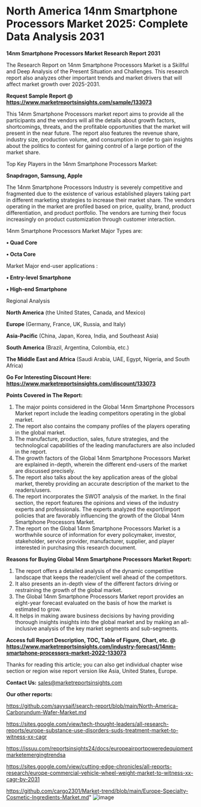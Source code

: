 # North America 14nm Smartphone Processors Market 2025: Complete Data Analysis 2031

<strong>14nm Smartphone Processors Market Research Report 2031</strong>

The Research Report on 14nm Smartphone Processors Market is a Skillful and Deep Analysis of the Present Situation and Challenges. This research report also analyzes other important trends and market drivers that will affect market growth over 2025-2031.

<strong>Request Sample Report @ <a href=https://www.marketreportsinsights.com/sample/133073>https://www.marketreportsinsights.com/sample/133073</a></strong>

This 14nm Smartphone Processors market report aims to provide all the participants and the vendors will all the details about growth factors, shortcomings, threats, and the profitable opportunities that the market will present in the near future. The report also features the revenue share, industry size, production volume, and consumption in order to gain insights about the politics to contest for gaining control of a large portion of the market share.

Top Key Players in the 14nm Smartphone Processors Market:

<strong>Snapdragon, Samsung, Apple</strong>

The 14nm Smartphone Processors Industry is severely competitive and fragmented due to the existence of various established players taking part in different marketing strategies to increase their market share. The vendors operating in the market are profiled based on price, quality, brand, product differentiation, and product portfolio. The vendors are turning their focus increasingly on product customization through customer interaction.

14nm Smartphone Processors Market Major Types are:

<strong>• Quad Core

• Octa Core</strong>

Market Major end-user applications :

<strong>• Entry-level Smartphone

• High-end Smartphone</strong>

Regional Analysis

</u><strong><b>North America</b></strong> (the United States, Canada, and Mexico)

<strong><b>Europe </b></strong>(Germany, France, UK, Russia, and Italy)

<strong><b>Asia-Pacific</b></strong> (China, Japan, Korea, India, and Southeast Asia)

<strong><b>South America</b></strong> (Brazil, Argentina, Colombia, etc.)

<strong><b>The Middle East and Africa</b></strong> (Saudi Arabia, UAE, Egypt, Nigeria, and South Africa)

<strong>Go For Interesting Discount Here: <a href=https://www.marketreportsinsights.com/discount/133073>https://www.marketreportsinsights.com/discount/133073</a></strong>

<strong>Points Covered in The Report:</strong>
<ol>
  <li>The major points considered in the Global 14nm Smartphone Processors Market report include the leading competitors operating in the global market.</li>
  <li>The report also contains the company profiles of the players operating in the global market.</li>
  <li>The manufacture, production, sales, future strategies, and the technological capabilities of the leading manufacturers are also included in the report.</li>
  <li>The growth factors of the Global 14nm Smartphone Processors Market are explained in-depth, wherein the different end-users of the market are discussed precisely.</li>
  <li>The report also talks about the key application areas of the global market, thereby providing an accurate description of the market to the readers/users.</li>
  <li>The report incorporates the SWOT analysis of the market. In the final section, the report features the opinions and views of the industry experts and professionals. The experts analyzed the export/import policies that are favorably influencing the growth of the Global 14nm Smartphone Processors Market.</li>
  <li>The report on the Global 14nm Smartphone Processors Market is a worthwhile source of information for every policymaker, investor, stakeholder, service provider, manufacturer, supplier, and player interested in purchasing this research document.</li>
</ol>
<strong>Reasons for Buying Global 14nm Smartphone Processors Market Report:</strong>

<ol>
  <li>The report offers a detailed analysis of the dynamic competitive landscape that keeps the reader/client well ahead of the competitors.</li>
  <li>It also presents an in-depth view of the different factors driving or restraining the growth of the global market.</li>
  <li>The Global 14nm Smartphone Processors Market report provides an eight-year forecast evaluated on the basis of how the market is estimated to grow.</li>
  <li>It helps in making aware business decisions by having providing thorough insights insights into the global market and by making an all-inclusive analysis of the key market segments and sub-segments.</li>
</ol>
<strong>Access full Report Description, TOC, Table of Figure, Chart, etc. @ <a href=https://www.marketreportsinsights.com/industry-forecast/14nm-smartphone-processors-market-2022-133073>https://www.marketreportsinsights.com/industry-forecast/14nm-smartphone-processors-market-2022-133073</a></strong>


Thanks for reading this article; you can also get individual chapter wise section or region wise report version like Asia, United States, Europe.

<strong>Contact Us:</strong>
sales@marketreportsinsights.com

<strong>Our other reports:</strong>

<a href=https://github.com/sayysaif/search-report/blob/main/North-America-Carborundum-Wafer-Market.md>https://github.com/sayysaif/search-report/blob/main/North-America-Carborundum-Wafer-Market.md</a>

<a href=https://sites.google.com/view/tech-thought-leaders/all-research-reports/europe-substance-use-disorders-suds-treatment-market-to-witness-xx-cagr>https://sites.google.com/view/tech-thought-leaders/all-research-reports/europe-substance-use-disorders-suds-treatment-market-to-witness-xx-cagr</a>

<a href=https://issuu.com/reportsinsights24/docs/europeairportpoweredequipmentmarketemergingtrendsa>https://issuu.com/reportsinsights24/docs/europeairportpoweredequipmentmarketemergingtrendsa</a>

<a href=https://sites.google.com/view/cutting-edge-chronicles/all-reports-research/europe-commercial-vehicle-wheel-weight-market-to-witness-xx-cagr-by-2031>https://sites.google.com/view/cutting-edge-chronicles/all-reports-research/europe-commercial-vehicle-wheel-weight-market-to-witness-xx-cagr-by-2031</a>

<a href=https://github.com/cargo2301/Market-trend/blob/main/Europe-Specialty-Cosmetic-Ingredients-Market.md>https://github.com/cargo2301/Market-trend/blob/main/Europe-Specialty-Cosmetic-Ingredients-Market.md</a>"
![image](https://github.com/user-attachments/assets/87f3da84-32d2-4ff0-aef2-cd2576365490)
